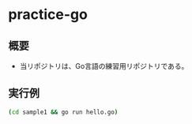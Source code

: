 # practice-go

## 概要

- 当リポジトリは、Go言語の練習用リポジトリである。

## 実行例

```bash
(cd sample1 && go run hello.go)
```
